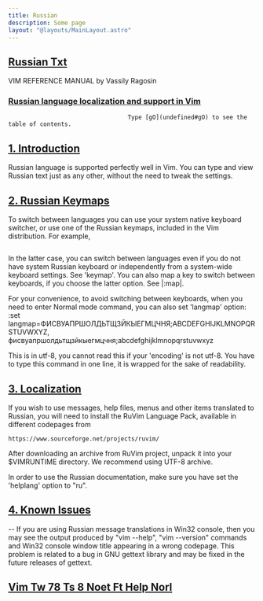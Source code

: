 ```yaml
---
title: Russian
description: Some page
layout: "@layouts/MainLayout.astro"
---
```



## <a id="Nvim" class="section-title" href="#Nvim"> Russian Txt</a> 

VIM REFERENCE MANUAL    by Vassily Ragosin


### <a id="russian Russian" class="section-title" href="#russian Russian">Russian language localization and support in Vim</a>

                                      Type [gO](undefined#gO) to see the table of contents.


## <a id="russian-intro" class="section-title" href="#russian-intro">1. Introduction</a> 

Russian language is supported perfectly well in Vim.  You can type and view
Russian text just as any other, without the need to tweak the settings.


## <a id="russian-keymap" class="section-title" href="#russian-keymap">2. Russian Keymaps</a> 

To switch between languages you can use your system native keyboard switcher,
or use one of the Russian keymaps, included in the Vim distribution.  For
example,
```    :set keymap=russian-jcukenwin
```

In the latter case, you can switch between languages even if you do not have
system Russian keyboard or independently from a system-wide keyboard settings.
See 'keymap'.  You can also map a key to switch between keyboards, if you
choose the latter option.  See |:map|.

For your convenience, to avoid switching between keyboards, when you need to
enter Normal mode command, you can also set 'langmap' option:
    :set langmap=ФИСВУАПРШОЛДЬТЩЗЙКЫЕГМЦЧНЯ;ABCDEFGHIJKLMNOPQRSTUVWXYZ,
    фисвуапршолдьтщзйкыегмцчня;abcdefghijklmnopqrstuvwxyz

This is in utf-8, you cannot read this if your 'encoding' is not utf-8.
You have to type this command in one line, it is wrapped for the sake of
readability.


## <a id="russian-l18n" class="section-title" href="#russian-l18n">3. Localization</a> 

If you wish to use messages, help files, menus and other items translated to
Russian, you will need to install the RuVim Language Pack, available in
different codepages from

    https://www.sourceforge.net/projects/ruvim/

After downloading an archive from RuVim project, unpack it into your
$VIMRUNTIME directory.  We recommend using UTF-8 archive.

In order to use the Russian documentation, make sure you have set the
'helplang' option to "ru".


## <a id="russian-issues" class="section-title" href="#russian-issues">4. Known Issues</a> 

-- If you are using Russian message translations in Win32 console, then
   you may see the output produced by "vim --help", "vim --version" commands
   and Win32 console window title appearing in a wrong codepage.  This problem
   is related to a bug in GNU gettext library and may be fixed in the future
   releases of gettext.


## <a id="" class="section-title" href="#">Vim Tw 78 Ts 8 Noet Ft Help Norl</a> 



